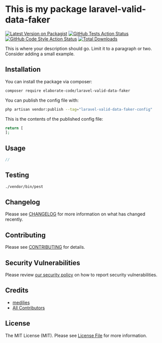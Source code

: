 # This is my package laravel-valid-data-faker

[![Latest Version on Packagist](https://img.shields.io/packagist/v/elaborate-code/laravel-valid-data-faker.svg?style=flat-square)](https://packagist.org/packages/elaborate-code/laravel-valid-data-faker)
[![GitHub Tests Action Status](https://img.shields.io/github/actions/workflow/status/elaborate-code/laravel-valid-data-faker/run-tests.yml?branch=main&label=tests&style=flat-square)](https://github.com/elaborate-code/laravel-valid-data-faker/actions?query=workflow%3Arun-tests+branch%3Amain)
[![GitHub Code Style Action Status](https://img.shields.io/github/actions/workflow/status/elaborate-code/laravel-valid-data-faker/fix-php-code-style-issues.yml?branch=main&label=code%20style&style=flat-square)](https://github.com/elaborate-code/laravel-valid-data-faker/actions?query=workflow%3A"Fix+PHP+code+style+issues"+branch%3Amain)
[![Total Downloads](https://img.shields.io/packagist/dt/elaborate-code/laravel-valid-data-faker.svg?style=flat-square)](https://packagist.org/packages/elaborate-code/laravel-valid-data-faker)

This is where your description should go. Limit it to a paragraph or two. Consider adding a small example.

## Installation

You can install the package via composer:

```bash
composer require elaborate-code/laravel-valid-data-faker
```

You can publish the config file with:

```bash
php artisan vendor:publish --tag="laravel-valid-data-faker-config"
```

This is the contents of the published config file:

```php
return [
];
```

## Usage

```php
//
```

## Testing

```bash
./vendor/bin/pest
```

## Changelog

Please see [CHANGELOG](CHANGELOG.md) for more information on what has changed recently.

## Contributing

Please see [CONTRIBUTING](CONTRIBUTING.md) for details.

## Security Vulnerabilities

Please review [our security policy](../../security/policy) on how to report security vulnerabilities.

## Credits

- [medilies](https://github.com/elaborate-code)
- [All Contributors](../../contributors)

## License

The MIT License (MIT). Please see [License File](LICENSE.md) for more information.
